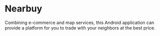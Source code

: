 # Nearbuy
Combining e-commerce and map services, this Android application can provide a platform for you to trade with your neighbors at the best price.
